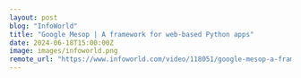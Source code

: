 ```yaml
---
layout: post
blog: "InfoWorld"
title: "Google Mesop | A framework for web-based Python apps"
date: 2024-06-18T15:00:00Z
image: images/infoworld.png
remote_url: "https://www.infoworld.com/video/118051/google-mesop-a-framework-for-web-based-python-apps#tk.rss_applicationdevelopment"
---
```

